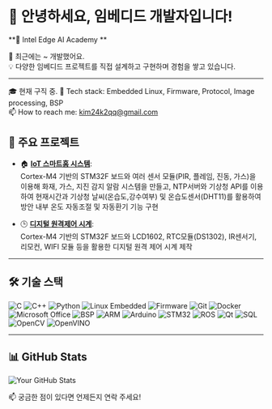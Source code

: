 # 👋 안녕하세요, 임베디드 개발자입니다!

**🏅 Intel Edge AI Academy **  
  
🚗 최근에는 ~ 개발했어요.  
💡 다양한 임베디드 프로젝트를 직접 설계하고 구현하며 경험을 쌓고 있습니다.  

---
🎓 현재 구직 중.
🔧 Tech stack: Embedded Linux, Firmware, Protocol, Image processing, BSP  
📫 How to reach me: [kim24k2qq@gmail.com](mailto:kim24k2qq@gmail.com)   

## 🧠 주요 프로젝트

- 🏠 **[IoT 스마트홈 시스템](https://github.com/kim20s2/MiniProject2)**:  
  Cortex-M4 기반의 STM32F 보드와 여러 센서 모듈(PIR, 플레임, 진동, 가스)을 이용해 화재, 가스, 지진 감지 알람 시스템을 만들고,
  NTP서버와 기상청 API를 이용하여 현재시간과 기상청 날씨(온습도,강수여부) 및 온습도센서(DHT11)를 활용하여 방안 내부 온도 자동조절 및 자동환기 기능 구현
  
- 🕒 **[디지털 원격제어 시계](https://github.com/kim20s2/MiniProject1)**:  
  Cortex-M4 기반의 STM32F 보드와 LCD1602, RTC모듈(DS1302), IR센서기, 리모컨, WIFI 모듈 등을 활용한 디지털 원격 제어 시계 제작


---

## 🛠 기술 스택

![C](https://img.shields.io/badge/C-00599C?style=flat&logo=c&logoColor=white)
![C++](https://img.shields.io/badge/C++-00599C?style=flat&logo=c%2B%2B&logoColor=white)
![Python](https://img.shields.io/badge/Python-3776AB?style=flat&logo=python&logoColor=white)
![Linux Embedded](https://img.shields.io/badge/Linux_Embedded-000000?style=flat&logo=linux&logoColor=white)
![Firmware](https://img.shields.io/badge/Firmware-555555?style=flat)
![Git](https://img.shields.io/badge/Git-F05032?style=flat&logo=git&logoColor=white)
![Docker](https://img.shields.io/badge/Docker-2496ED?style=flat&logo=docker&logoColor=white)
![Microsoft Office](https://img.shields.io/badge/Microsoft_Office-D83B01?style=flat&logo=microsoft-office&logoColor=white)
![BSP](https://img.shields.io/badge/BSP-007ACC?style=flat)
![ARM](https://img.shields.io/badge/ARM-0091BD?style=flat)
![Arduino](https://img.shields.io/badge/Arduino-00979D?style=flat&logo=arduino&logoColor=white)
![STM32](https://img.shields.io/badge/STM32-03234B?style=flat)
![ROS](https://img.shields.io/badge/ROS-22314E?style=flat)
![Qt](https://img.shields.io/badge/Qt-41CD52?style=flat&logo=qt&logoColor=white)
![SQL](https://img.shields.io/badge/SQL-4479A1?style=flat&logo=mysql&logoColor=white)
![OpenCV](https://img.shields.io/badge/OpenCV-5C3EE8?style=flat&logo=opencv&logoColor=white)
![OpenVINO](https://img.shields.io/badge/OpenVINO-7348B6?style=flat)

---

## 📊 GitHub Stats

![Your GitHub Stats](https://github-readme-stats.vercel.app/api?username=kim20s2&show_icons=true&theme=tokyonight)

📫 궁금한 점이 있다면 언제든지 연락 주세요!
